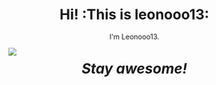 <h1 align='center'> Hi! :This is leonooo13:</h1>
<p align='center'>
I'm Leonooo13.
</p>
<img align="left" src="https://github-readme-stats.vercel.app/api?username=leonooo13&include_all_commits=true&count_private-true&custom_title=leonooo13'%20GitHub%20Stats&line_height=30&show_icons=true&hide_border=true&bg_color=192133&title_color=efb752&icon_color=efb752&text_color=70bed9">
<h1 align='center'><i>Stay awesome!</i></h1>
